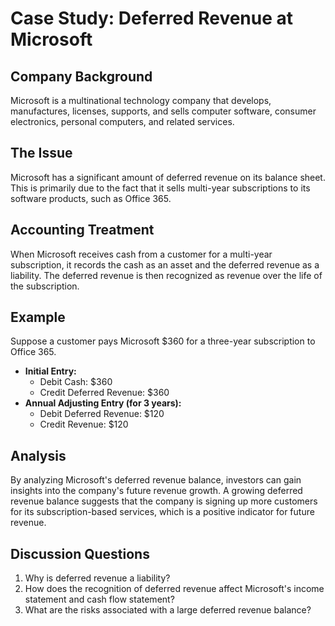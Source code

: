 # Case Study: Deferred Revenue at Microsoft

## Company Background

Microsoft is a multinational technology company that develops, manufactures, licenses, supports, and sells computer software, consumer electronics, personal computers, and related services.

## The Issue

Microsoft has a significant amount of deferred revenue on its balance sheet. This is primarily due to the fact that it sells multi-year subscriptions to its software products, such as Office 365.

## Accounting Treatment

When Microsoft receives cash from a customer for a multi-year subscription, it records the cash as an asset and the deferred revenue as a liability. The deferred revenue is then recognized as revenue over the life of the subscription.

## Example

Suppose a customer pays Microsoft $360 for a three-year subscription to Office 365.

- **Initial Entry:**
  - Debit Cash: $360
  - Credit Deferred Revenue: $360
- **Annual Adjusting Entry (for 3 years):**
  - Debit Deferred Revenue: $120
  - Credit Revenue: $120

## Analysis

By analyzing Microsoft's deferred revenue balance, investors can gain insights into the company's future revenue growth. A growing deferred revenue balance suggests that the company is signing up more customers for its subscription-based services, which is a positive indicator for future revenue.

## Discussion Questions

1. Why is deferred revenue a liability?
2. How does the recognition of deferred revenue affect Microsoft's income statement and cash flow statement?
3. What are the risks associated with a large deferred revenue balance?
